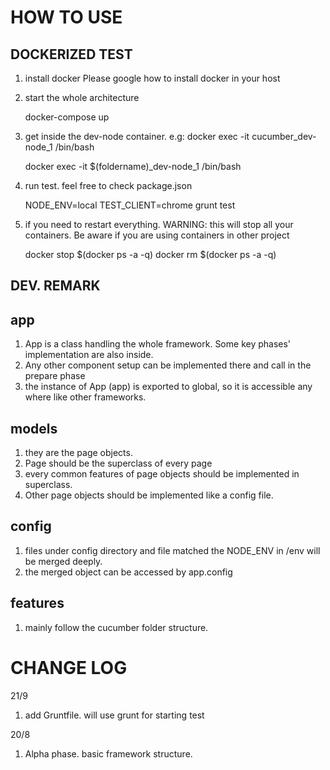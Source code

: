 HOW TO USE
==========

DOCKERIZED TEST
---------------
1. install docker
Please google how to install docker in your host 

2. start the whole architecture

    docker-compose up

3. get inside the dev-node container. e.g: docker exec -it cucumber_dev-node_1 /bin/bash

    docker exec -it $(foldername)_dev-node_1 /bin/bash

4. run test. feel free to check package.json

    NODE_ENV=local TEST_CLIENT=chrome grunt test 

5. if you need to restart everything. WARNING: this will stop all your containers. Be aware if you are using containers in other project

    docker stop $(docker ps -a -q)
    docker rm $(docker ps -a -q)

DEV. REMARK
-----------

## app
1. App is a class handling the whole framework. Some key phases' implementation are also inside.
2. Any other component setup can be implemented there and call in the prepare phase 
3. the instance of App (app) is exported to global, so it is accessible any where like other frameworks.

## models
1. they are the page objects.
2. Page should be the superclass of every page
3. every common features of page objects should be implemented in superclass.
4. Other page objects should be implemented like a config file.

## config
1. files under config directory and file matched the NODE_ENV in /env will be merged deeply.
2. the merged object can be accessed by app.config 

## features 
1. mainly follow the cucumber folder structure. 

CHANGE LOG
==========

21/9
1. add Gruntfile. will use grunt for starting test

20/8
1. Alpha phase. basic framework structure. 


